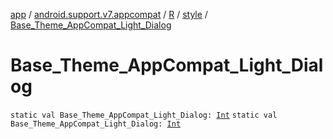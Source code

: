 [app](../../../index.md) / [android.support.v7.appcompat](../../index.md) / [R](../index.md) / [style](index.md) / [Base_Theme_AppCompat_Light_Dialog](.)

# Base_Theme_AppCompat_Light_Dialog

`static val Base_Theme_AppCompat_Light_Dialog: `[`Int`](https://kotlinlang.org/api/latest/jvm/stdlib/kotlin/-int/index.html)
`static val Base_Theme_AppCompat_Light_Dialog: `[`Int`](https://kotlinlang.org/api/latest/jvm/stdlib/kotlin/-int/index.html)
